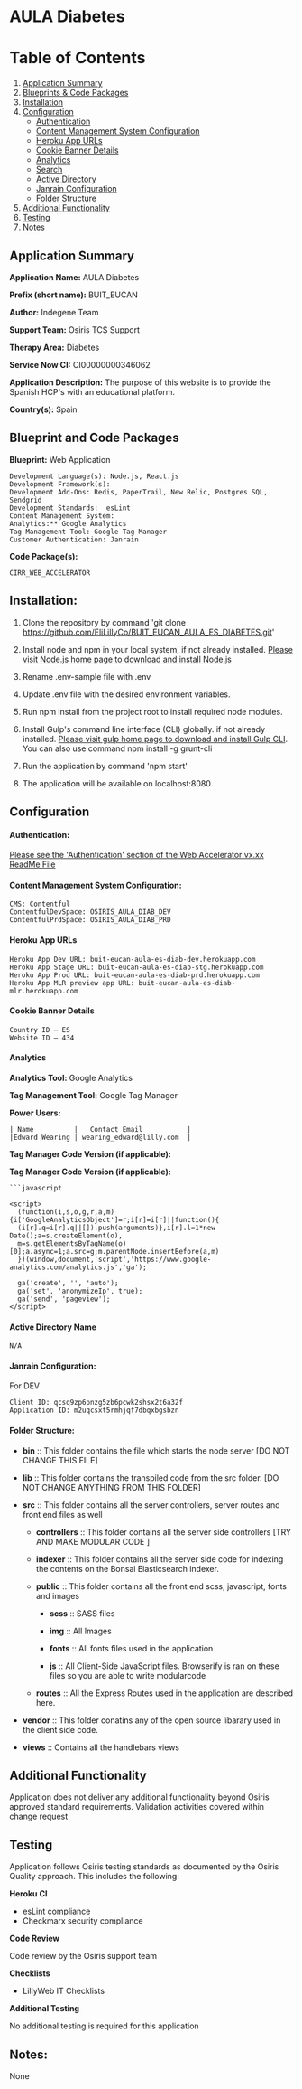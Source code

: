 # AULA Diabetes

# Table of Contents
1. [Application Summary](#application-summary)
2. [Blueprints & Code Packages](#blueprint-and-code-packages)
3. [Installation](#installation)
4. [Configuration](#configuration)
	* [Authentication](#authentication)
	* [Content Management System Configuration](#content-management-system-configuration)
	* [Heroku App URLs](#heroku-app-urls)
	* [Cookie Banner Details](#cookie-banner-details)
	* [Analytics](#analytics)
	* [Search](#search)
	* [Active Directory](#active-directory-name)
	* [Janrain Configuration](#janrain-configuration)
	* [Folder Structure](#folder-structure)
5. [Additional Functionality](#additional-functionality)
6. [Testing](#testing)
7. [Notes](#notes)

<a name="application-summary"></a>
## Application Summary

**Application Name:** AULA Diabetes

**Prefix (short name):** BUIT_EUCAN

**Author:** Indegene Team

**Support Team:** Osiris TCS Support

**Therapy Area:** Diabetes

**Service Now CI:** CI00000000346062

**Application Description:** The purpose of this website is to provide the Spanish HCP's with an educational platform.

**Country(s):** Spain

<a name="blueprint-and-code-packages"></a>
## Blueprint and Code Packages

**Blueprint:** Web Application

	Development Language(s): Node.js, React.js
	Development Framework(s):
	Development Add-Ons: Redis, PaperTrail, New Relic, Postgres SQL, Sendgrid
	Development Standards:  esLint
	Content Management System: 
	Analytics:** Google Analytics
	Tag Management Tool: Google Tag Manager
	Customer Authentication: Janrain

**Code Package(s):**

	CIRR_WEB_ACCELERATOR

<a name="installation"></a>
## Installation:

1. Clone the repository by command 'git clone https://github.com/EliLillyCo/BUIT_EUCAN_AULA_ES_DIABETES.git'

2. Install node and npm in your local system, if not already installed. [Please visit Node.js home page to download and install Node.js](http://nodejs.org/download/)

3. Rename .env-sample file with .env

4. Update .env file with the desired environment variables.

5. Run npm install from the project root to install required node modules.

6. Install Gulp's command line interface (CLI) globally. if not already installed. [Please visit gulp home page to download and install Gulp CLI](http://gulpjs.com/). You can also use command npm install -g grunt-cli

7. Run the application by command 'npm start'

8. The application will be available on localhost:8080

<a name="configuration"></a>
## Configuration

<a name="authentication"></a>
#### Authentication:
[Please see the 'Authentication' section of the Web Accelerator vx.xx ReadMe File](https://github.com/EliLillyCo/CIRR_WEB_ACCELERATOR/blob/master/README.md)

<a name="content-management-system-configuration"></a>
#### Content Management System Configuration:
	CMS: Contentful
	ContentfulDevSpace: OSIRIS_AULA_DIAB_DEV
	ContentfulPrdSpace: OSIRIS_AULA_DIAB_PRD

<a name="heroku-app-urls"></a>
#### Heroku App URLs
	Heroku App Dev URL: buit-eucan-aula-es-diab-dev.herokuapp.com
	Heroku App Stage URL: buit-eucan-aula-es-diab-stg.herokuapp.com
	Heroku App Prod URL: buit-eucan-aula-es-diab-prd.herokuapp.com
	Heroku App MLR preview app URL: buit-eucan-aula-es-diab-mlr.herokuapp.com

<a name="cookie-banner-details"></a>
#### Cookie Banner Details
	Country ID – ES
	Website ID – 434

<a name="analytics"></a>
#### Analytics
**Analytics Tool:**  Google Analytics

**Tag Management Tool:** Google Tag Manager

**Power Users:**

	| Name			|	Contact Email 			|
	|Edward Wearing	| wearing_edward@lilly.com 	|

**Tag Manager Code Version (if applicable):**

**Tag Manager Code Version (if applicable):**

	```javascript
<!-- Google Tag Manager -->
	<script>
	  (function(i,s,o,g,r,a,m){i['GoogleAnalyticsObject']=r;i[r]=i[r]||function(){
	  (i[r].q=i[r].q||[]).push(arguments)},i[r].l=1*new Date();a=s.createElement(o),
	  m=s.getElementsByTagName(o)[0];a.async=1;a.src=g;m.parentNode.insertBefore(a,m)
	  })(window,document,'script','https://www.google-analytics.com/analytics.js','ga');

	  ga('create', '', 'auto');
	  ga('set', 'anonymizeIp', true);
	  ga('send', 'pageview');
	</script>
<!-- End Google Tag Manager -->

#### Active Directory Name
	N/A

<a name="janrain-configuration"></a>
#### Janrain Configuration:

For DEV

	Client ID: qcsq9zp6pnzg5zb6pcwk2shsx2t6a32f
	Application ID: m2uqcsxt5rmhjqf7dbqxbgsbzn


<a name="folder-structure"></a>
#### Folder Structure:
- **bin** :: This folder contains the file which starts the node server [DO NOT CHANGE THIS FILE]

- **lib** :: This folder contains the transpiled code from the src folder. [DO NOT CHANGE ANYTHING FROM THIS FOLDER]

- **src** :: This folder contains all the server controllers, server routes and front end files as well

	- **controllers** :: This folder contains all the server side controllers [TRY AND MAKE MODULAR CODE ]

	- **indexer** :: This folder contains all the server side code for indexing the contents on the Bonsai Elasticsearch indexer.

	- **public** :: This folder contains all the front end scss, javascript, fonts and images

		- **scss** :: SASS files

		- **img** :: All Images

		- **fonts** :: All fonts files used in the application

		- **js** :: All Client-Side JavaScript files. Browserify is ran on these files so you are able to write modularcode

	- **routes** :: All the Express Routes used in the application are described here.

- **vendor** :: This folder conatins any of the open source libarary used in the client side code.

- **views** :: Contains all the handlebars views

<a name="additional-functionality"></a>
## Additional Functionality
Application does not deliver any additional functionality beyond Osiris approved standard requirements.  Validation activities covered within change request

<a name="testing"></a>
## Testing
Application follows Osiris testing standards as documented by the Osiris Quality approach.  This includes the following:

**Heroku CI**

* esLint compliance
* Checkmarx security compliance

**Code Review**

Code review by the Osiris support team

**Checklists**

* LillyWeb IT Checklists

**Additional Testing**

No additional testing is required for this application

<a name="notes"></a>
## Notes:
None
